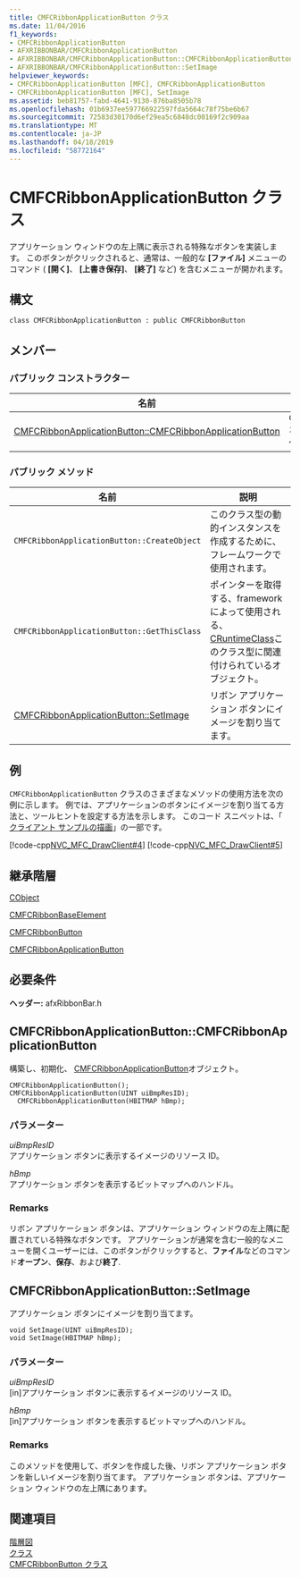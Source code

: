 ```yaml
---
title: CMFCRibbonApplicationButton クラス
ms.date: 11/04/2016
f1_keywords:
- CMFCRibbonApplicationButton
- AFXRIBBONBAR/CMFCRibbonApplicationButton
- AFXRIBBONBAR/CMFCRibbonApplicationButton::CMFCRibbonApplicationButton
- AFXRIBBONBAR/CMFCRibbonApplicationButton::SetImage
helpviewer_keywords:
- CMFCRibbonApplicationButton [MFC], CMFCRibbonApplicationButton
- CMFCRibbonApplicationButton [MFC], SetImage
ms.assetid: beb81757-fabd-4641-9130-876ba8505b78
ms.openlocfilehash: 01b6937ee597766922597fda5664c78f75be6b67
ms.sourcegitcommit: 72583d30170d6ef29ea5c6848dc00169f2c909aa
ms.translationtype: MT
ms.contentlocale: ja-JP
ms.lasthandoff: 04/18/2019
ms.locfileid: "58772164"
---
```

# <a name="cmfcribbonapplicationbutton-class"></a>CMFCRibbonApplicationButton クラス

アプリケーション ウィンドウの左上隅に表示される特殊なボタンを実装します。 このボタンがクリックされると、通常は、一般的な **[ファイル]** メニューのコマンド ( **[開く]**、 **[上書き保存]**、 **[終了]** など) を含むメニューが開かれます。

## <a name="syntax"></a>構文

```
class CMFCRibbonApplicationButton : public CMFCRibbonButton
```

## <a name="members"></a>メンバー

### <a name="public-constructors"></a>パブリック コンストラクター

|名前|説明|
|----------|-----------------|
|[CMFCRibbonApplicationButton::CMFCRibbonApplicationButton](#cmfcribbonapplicationbutton)|`CMFCRibbonApplicationButton` オブジェクトを構築して初期化します。|

### <a name="public-methods"></a>パブリック メソッド

|名前|説明|
|----------|-----------------|
|`CMFCRibbonApplicationButton::CreateObject`|このクラス型の動的インスタンスを作成するために、フレームワークで使用されます。|
|`CMFCRibbonApplicationButton::GetThisClass`|ポインターを取得する、framework によって使用される、 [CRuntimeClass](../../mfc/reference/cruntimeclass-structure.md)このクラス型に関連付けられているオブジェクト。|
|[CMFCRibbonApplicationButton::SetImage](#setimage)|リボン アプリケーション ボタンにイメージを割り当てます。|

## <a name="example"></a>例

`CMFCRibbonApplicationButton` クラスのさまざまなメソッドの使用方法を次の例に示します。 例では、アプリケーションのボタンにイメージを割り当てる方法と、ツールヒントを設定する方法を示します。 このコード スニペットは、「 [クライアント サンプルの描画](../../overview/visual-cpp-samples.md)」の一部です。

[!code-cpp[NVC_MFC_DrawClient#4](../../mfc/reference/codesnippet/cpp/cmfcribbonapplicationbutton-class_1.h)]
[!code-cpp[NVC_MFC_DrawClient#5](../../mfc/reference/codesnippet/cpp/cmfcribbonapplicationbutton-class_2.cpp)]

## <a name="inheritance-hierarchy"></a>継承階層

[CObject](../../mfc/reference/cobject-class.md)

[CMFCRibbonBaseElement](../../mfc/reference/cmfcribbonbaseelement-class.md)

[CMFCRibbonButton](../../mfc/reference/cmfcribbonbutton-class.md)

[CMFCRibbonApplicationButton](../../mfc/reference/cmfcribbonapplicationbutton-class.md)

## <a name="requirements"></a>必要条件

**ヘッダー:** afxRibbonBar.h

##  <a name="cmfcribbonapplicationbutton"></a>  CMFCRibbonApplicationButton::CMFCRibbonApplicationButton

構築し、初期化、 [CMFCRibbonApplicationButton](../../mfc/reference/cmfcribbonapplicationbutton-class.md)オブジェクト。

```
CMFCRibbonApplicationButton();
CMFCRibbonApplicationButton(UINT uiBmpResID);
  CMFCRibbonApplicationButton(HBITMAP hBmp);
```

### <a name="parameters"></a>パラメーター

*uiBmpResID*<br/>
アプリケーション ボタンに表示するイメージのリソース ID。

*hBmp*<br/>
アプリケーション ボタンを表示するビットマップへのハンドル。

### <a name="remarks"></a>Remarks

リボン アプリケーション ボタンは、アプリケーション ウィンドウの左上隅に配置されている特殊なボタンです。 アプリケーションが通常を含む一般的なメニューを開くユーザーには、このボタンがクリックすると、**ファイル**などのコマンド**オープン**、**保存**、および**終了**.

##  <a name="setimage"></a>  CMFCRibbonApplicationButton::SetImage

アプリケーション ボタンにイメージを割り当てます。

```
void SetImage(UINT uiBmpResID);
void SetImage(HBITMAP hBmp);
```

### <a name="parameters"></a>パラメーター

*uiBmpResID*<br/>
[in]アプリケーション ボタンに表示するイメージのリソース ID。

*hBmp*<br/>
[in]アプリケーション ボタンを表示するビットマップへのハンドル。

### <a name="remarks"></a>Remarks

このメソッドを使用して、ボタンを作成した後、リボン アプリケーション ボタンを新しいイメージを割り当てます。 アプリケーション ボタンは、アプリケーション ウィンドウの左上隅にあります。

## <a name="see-also"></a>関連項目

[階層図](../../mfc/hierarchy-chart.md)<br/>
[クラス](../../mfc/reference/mfc-classes.md)<br/>
[CMFCRibbonButton クラス](../../mfc/reference/cmfcribbonbutton-class.md)
